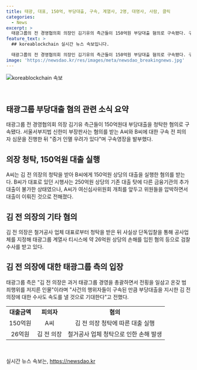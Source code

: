 ```yaml
---
title: 태광, 대표, 150억, 부당대출, 구속, 계열사, 2명, 대명사, 사람, 클릭
categories:
  - News
excerpt: >
  태광그룹의 전 경영협의회 의장인 김기유의 측근들이 150억원 부당대출 혐의로 구속됐다. 구속 전 피의자 심문을 거쳐 법원은 증거 인멸 우려를 이유로 구속영장을 발부했다. 8월에 일어난 사건으로, 태광그룹 계열사의 전임 대표가 의장의 청탁으로 대출을 실행한 것으로 전해졌다. 또한, 의장은 다른 사건으로도 검찰 수사를 받고 있는 상황이다. 태광그룹은 의장에 대한 수사 속도를 기대하며, 의장을 비난했다.
feature_text: >
  ## koreablockchain 실시간 뉴스 속보입니다.

  태광그룹의 전 경영협의회 의장인 김기유의 측근들이 150억원 부당대출 혐의로 구속됐다. 구속 전 피의자 심문을 거쳐 법원은 증거 인멸 우려를 이유로 구속영장을 발부했다. 8월에 일어난 사건으로, 태광그룹 계열사의 전임 대표가 의장의 청탁으로 대출을 실행한 것으로 전해졌다. 또한, 의장은 다른 사건으로도 검찰 수사를 받고 있는 상황이다. 태광그룹은 의장에 대한 수사 속도를 기대하며, 의장을 비난했다.
image: 'https://newsdao.kr/res/images/meta/newsdao_breakingnews.jpg'
---
```


<p><img src="https://newsdao.kr/res/images/meta/newsdao_breakingnews.jpg" alt="koreablockchain 속보" /></p>

<p data-ke-size="size16">&nbsp;</p>

<h2 data-ke-size="size26">태광그룹 부당대출 혐의 관련 소식 요약</h2>

<p data-ke-size="size16">태광그룹 전 경영협의회 의장 김기유 측근들이 150억원대 부당대출을 청탁한 혐의로 구속됐다. 서울서부지법 신한미 부장판사는 혐의를 받는 A씨와 B씨에 대한 구속 전 피의자 심문을 진행한 뒤 "증거 인멸 우려가 있다"며 구속영장을 발부했다.</p>

<h2 data-ke-size="size26">의장 청탁, 150억원 대출 실행</h2>

<p data-ke-size="size16">A씨는 김 전 의장의 청탁을 받아 B씨에게 150억원 상당의 대출을 실행한 혐의를 받는다. B씨가 대표로 있던 시행사는 250억원 상당의 기존 대출 탓에 다른 금융기관의 추가 대출이 불가한 상태였으나, A씨가 여신심사위원회 개최를 앞두고 위원들을 압박하면서 대출이 이뤄진 것으로 전해졌다.</p>

<h2 data-ke-size="size26">김 전 의장의 기타 혐의</h2>

<p data-ke-size="size16">김 전 의장은 철거공사 업체 대표로부터 청탁을 받은 뒤 사실상 단독입찰을 통해 공사업체를 지정해 태광그룹 계열사 티시스에 약 26억원 상당의 손해를 입힌 혐의 등으로 검찰 수사를 받고 있다.</p>

<h2 data-ke-size="size26">김 전 의장에 대한 태광그룹 측의 입장</h2>

<p data-ke-size="size16">태광그룹 측은 "김 전 의장은 과거 태광그룹 경영을 총괄하면서 전횡을 일삼고 온갖 범죄행위를 저지른 인물"이라며 "사건의 행위자들이 구속된 만큼 부당대출을 지시한 김 전 의장에 대한 수사도 속도를 낼 것으로 기대한다"고 전했다.</p>

<table>
<tbody>
<tr>
<td style="text-align: center; height: 17px;"><b>대출금액</b></td>
<td style="text-align: center; height: 17px;"><b>피의자</b></td>
<td style="text-align: center; height: 17px;"><b>혐의</b></td>
</tr>
<tr>
<td style="text-align: center; height: 17px;">150억원</td>
<td style="text-align: center; height: 17px;">A씨</td>
<td style="text-align: center; height: 17px;">김 전 의장 청탁에 따른 대출 실행</td>
</tr>
<tr>
<td style="text-align: center; height: 17px;">26억원</td>
<td style="text-align: center; height: 17px;">김 전 의장</td>
<td style="text-align: center; height: 17px;">철거공사 업체 청탁으로 인한 손해 발생</td>
</tr>
</tbody>
</table>

<p data-ke-size="size16">&nbsp;</p>
실시간 뉴스 속보는, <a href="https://newsdao.kr" rel="dofollow">https://newsdao.kr</a>



